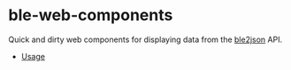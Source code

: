 # ble-web-components

Quick and dirty web components for displaying data from the 
[ble2json](https://github.com/teuvo486/ble2json-py) API.

  * [Usage](https://github.com/teuvo486/ble-web-components/blob/main/usage.md)
